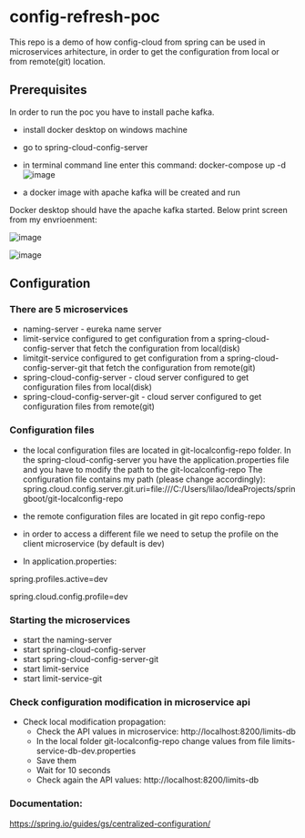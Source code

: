 # config-refresh-poc

This repo is a demo of how config-cloud from spring can be used in microservices arhitecture, in order to get the configuration from local or from remote(git) location.


## Prerequisites

In order to run the poc you have to install pache kafka.
* install docker desktop on windows machine 
* go to spring-cloud-config-server
* in terminal command line enter this command: docker-compose up -d
![image](https://user-images.githubusercontent.com/111740580/203080083-6c035d5a-c7b6-40d2-ada9-f2babf695c8e.png)

* a docker image with apache kafka will be created and run

Docker desktop should have the apache kafka started.
Below print screen from my envrioenment:

![image](https://user-images.githubusercontent.com/111740580/203077598-2460b5a3-3582-4bad-99cf-b60c8f608407.png)

![image](https://user-images.githubusercontent.com/111740580/203077716-bccc4b16-0312-45ca-95ef-1014a2f9dafc.png)

## Configuration

### There are 5 microservices
* naming-server - eureka name server
* limit-service configured to get configuration from a spring-cloud-config-server that fetch the configuration from local(disk)
* limitgit-service configured to get configuration from a spring-cloud-config-server-git that fetch the configuration from remote(git)
* spring-cloud-config-server - cloud server configured to get configuration files from local(disk)
* spring-cloud-config-server-git - cloud server configured to get configuration files from remote(git)

### Configuration files
* the local configuration files are located in git-localconfig-repo folder.
In the spring-cloud-config-server you have the application.properties file and you have to modify the path to the git-localconfig-repo
The configuration file contains my path (please change accordingly):
spring.cloud.config.server.git.uri=file:///C:/Users/lilao/IdeaProjects/springboot/git-localconfig-repo

* the remote configuration files are located in git repo config-repo

* in order to access a different file we need to setup the profile on the client microservice (by default is dev)
* In application.properties:

spring.profiles.active=dev

spring.cloud.config.profile=dev

### Starting the microservices

+ start the naming-server
+ start spring-cloud-config-server
+ start spring-cloud-config-server-git
+ start limit-service
+ start limit-service-git


### Check configuration modification in microservice api

* Check local modification propagation:
    - Check the API values in microservice: http://localhost:8200/limits-db
    - In the local folder git-localconfig-repo change values from file limits-service-db-dev.properties
    - Save them
    - Wait for 10 seconds
    - Check again the API values:  http://localhost:8200/limits-db



### Documentation:
https://spring.io/guides/gs/centralized-configuration/

